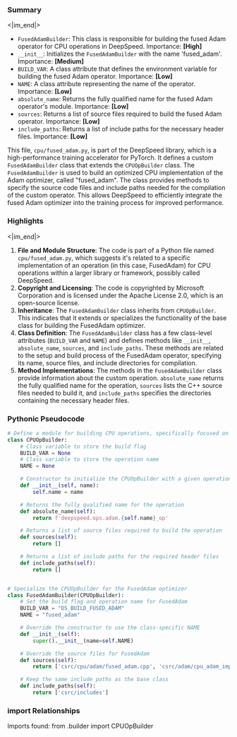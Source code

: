 

### Summary

<|im_end|>

* `FusedAdamBuilder`: This class is responsible for building the fused Adam operator for CPU operations in DeepSpeed. Importance: **[High]**
* `__init__`: Initializes the `FusedAdamBuilder` with the name 'fused_adam'. Importance: **[Medium]**
* `BUILD_VAR`: A class attribute that defines the environment variable for building the fused Adam operator. Importance: **[Low]**
* `NAME`: A class attribute representing the name of the operator. Importance: **[Low]**
* `absolute_name`: Returns the fully qualified name for the fused Adam operator's module. Importance: **[Low]** 
* `sources`: Returns a list of source files required to build the fused Adam operator. Importance: **[Low]**
* `include_paths`: Returns a list of include paths for the necessary header files. Importance: **[Low]**

This file, `cpu/fused_adam.py`, is part of the DeepSpeed library, which is a high-performance training accelerator for PyTorch. It defines a custom `FusedAdamBuilder` class that extends the `CPUOpBuilder` class. The `FusedAdamBuilder` is used to build an optimized CPU implementation of the Adam optimizer, called "fused_adam". The class provides methods to specify the source code files and include paths needed for the compilation of the custom operator. This allows DeepSpeed to efficiently integrate the fused Adam optimizer into the training process for improved performance.

### Highlights

<|im_end|>

1. **File and Module Structure**: The code is part of a Python file named `cpu/fused_adam.py`, which suggests it's related to a specific implementation of an operation (in this case, FusedAdam) for CPU operations within a larger library or framework, possibly called DeepSpeed.
2. **Copyright and Licensing**: The code is copyrighted by Microsoft Corporation and is licensed under the Apache License 2.0, which is an open-source license.
3. **Inheritance**: The `FusedAdamBuilder` class inherits from `CPUOpBuilder`. This indicates that it extends or specializes the functionality of the base class for building the FusedAdam optimizer.
4. **Class Definition**: The `FusedAdamBuilder` class has a few class-level attributes (`BUILD_VAR` and `NAME`) and defines methods like `__init__`, `absolute_name`, `sources`, and `include_paths`. These methods are related to the setup and build process of the FusedAdam operator, specifying its name, source files, and include directories for compilation.
5. **Method Implementations**: The methods in the `FusedAdamBuilder` class provide information about the custom operation. `absolute_name` returns the fully qualified name for the operation, `sources` lists the C++ source files needed to build it, and `include_paths` specifies the directories containing the necessary header files.

### Pythonic Pseudocode

```python
# Define a module for building CPU operations, specifically focused on fused Adam optimizer
class CPUOpBuilder:
    # Class variable to store the build flag
    BUILD_VAR = None
    # Class variable to store the operation name
    NAME = None

    # Constructor to initialize the CPUOpBuilder with a given operation name
    def __init__(self, name):
        self.name = name

    # Returns the fully qualified name for the operation
    def absolute_name(self):
        return f'deepspeed.ops.adam.{self.name}_op'

    # Returns a list of source files required to build the operation
    def sources(self):
        return []

    # Returns a list of include paths for the required header files
    def include_paths(self):
        return []


# Specialize the CPUOpBuilder for the FusedAdam optimizer
class FusedAdamBuilder(CPUOpBuilder):
    # Set the build flag and operation name for FusedAdam
    BUILD_VAR = "DS_BUILD_FUSED_ADAM"
    NAME = "fused_adam"

    # Override the constructor to use the class-specific NAME
    def __init__(self):
        super().__init__(name=self.NAME)

    # Override the source files for FusedAdam
    def sources(self):
        return ['csrc/cpu/adam/fused_adam.cpp', 'csrc/adam/cpu_adam_impl.cpp']

    # Keep the same include paths as the base class
    def include_paths(self):
        return ['csrc/includes']
```


### import Relationships

Imports found:
from .builder import CPUOpBuilder